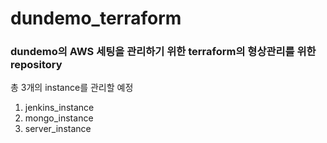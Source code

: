 # dundemo_terraform
### dundemo의 AWS 세팅을 관리하기 위한 terraform의 형상관리를 위한 repository

총 3개의 instance를 관리할 예정

1. jenkins_instance
2. mongo_instance
3. server_instance
